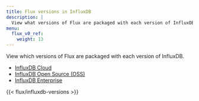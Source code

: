 ```yaml
---
title: Flux versions in InfluxDB
description: |
  View what versions of Flux are packaged with each version of InfluxDB.
menu:
  flux_v0_ref:
    weight: 13
---
```


View which versions of Flux are packaged with each version of InfluxDB.

- [InfluxDB Cloud](#influxdb-cloud)
- [InfluxDB Open Source (OSS)](#influxdb-open-source-oss)
- [InfluxDB Enterprise](#influxdb-enterprise)

{{< flux/influxdb-versions >}}